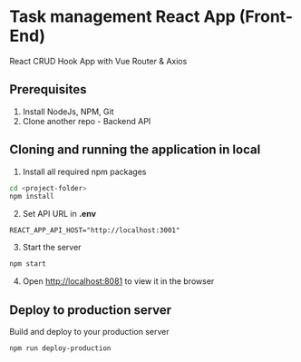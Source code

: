 # Task management React App (Front-End)

React CRUD Hook App with Vue Router & Axios


## Prerequisites

1. Install NodeJs, NPM, Git
2. Clone another repo - Backend API


## Cloning and running the application in local

1. Install all required npm packages
```bash
cd <project-folder>
npm install
```

2. Set API URL in **.env**
```
REACT_APP_API_HOST="http://localhost:3001"
```

3. Start the server
```bash
npm start
```

4. Open [http://localhost:8081](http://localhost:8081) to view it in the browser


## Deploy to production server

Build and deploy to your production server
```
npm run deploy-production
```
